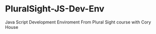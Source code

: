# PluralSight-JS-Dev-Env
Java Script Development Enviroment From Plural Sight course with Cory House
